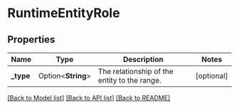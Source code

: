 # RuntimeEntityRole

## Properties

Name | Type | Description | Notes
------------ | ------------- | ------------- | -------------
**_type** | Option<**String**> | The relationship of the entity to the range. | [optional]

[[Back to Model list]](../README.md#documentation-for-models) [[Back to API list]](../README.md#documentation-for-api-endpoints) [[Back to README]](../README.md)


